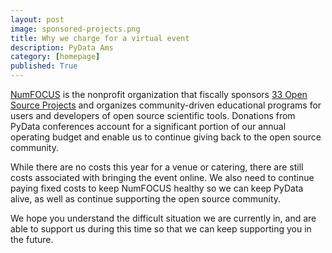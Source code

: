 ```yaml
---
layout: post
image: sponsored-projects.png
title: Why we charge for a virtual event
description: PyData Ams
category: [homepage]
published: True
---
```


[NumFOCUS](https://www.numfocus.org) is the nonprofit organization that fiscally sponsors [33 Open Source Projects](https://numfocus.org/sponsored-projects) 
and organizes community-driven educational programs for users and developers of open source scientific tools. 
Donations from PyData conferences account for a significant portion of our annual operating budget and enable us to 
continue giving back to the open source community. 

While there are no costs this year for a venue or catering, there are still costs associated with bringing the event online.
We also need to continue paying fixed costs to keep NumFOCUS healthy so we can keep PyData alive, as well as continue 
supporting the open source community.

We hope you understand the difficult situation we are currently in, and are able to support us during this time so that we can
keep supporting you in the future.
